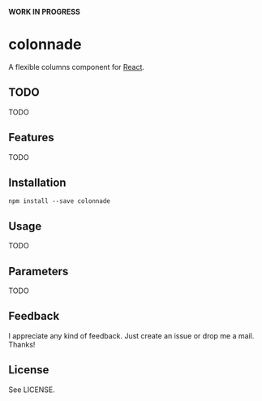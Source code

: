 **WORK IN PROGRESS**

colonnade
=========

A flexible columns component for [React](https://facebook.github.io/react/).

TODO
----
TODO

Features
--------
TODO

Installation
------------

`npm install --save colonnade`

Usage
-----
TODO

Parameters
----------
TODO

## Feedback ##

I appreciate any kind of feedback. Just create an issue or drop me a mail. Thanks!

## License ##

See LICENSE.
